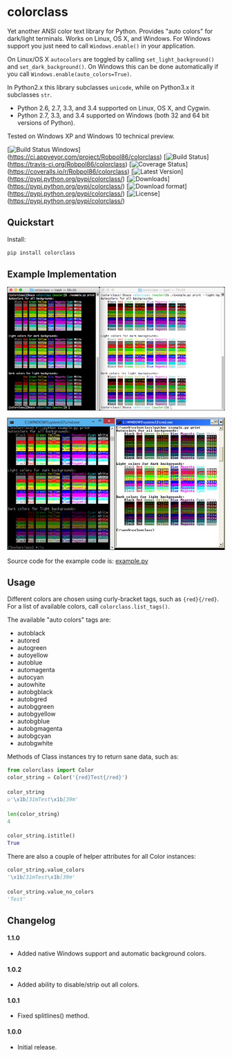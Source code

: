 # colorclass

Yet another ANSI color text library for Python. Provides "auto colors" for dark/light terminals. Works on Linux, OS X,
and Windows. For Windows support you just need to call `Windows.enable()` in your application.

On Linux/OS X `autocolors` are toggled by calling `set_light_background()` and `set_dark_background()`. On Windows this
can be done automatically if you call `Windows.enable(auto_colors=True)`.

In Python2.x this library subclasses `unicode`, while on Python3.x it subclasses `str`.

* Python 2.6, 2.7, 3.3, and 3.4 supported on Linux, OS X, and Cygwin.
* Python 2.7, 3.3, and 3.4 supported on Windows (both 32 and 64 bit versions of Python).

Tested on Windows XP and Windows 10 technical preview.

[![Build Status Windows](https://ci.appveyor.com/api/projects/status/l57wo6n5pc83enwt/branch/master?svg=true)]
(https://ci.appveyor.com/project/Robpol86/colorclass)
[![Build Status](https://travis-ci.org/Robpol86/colorclass.svg?branch=master)]
(https://travis-ci.org/Robpol86/colorclass)
[![Coverage Status](https://img.shields.io/coveralls/Robpol86/colorclass.svg)]
(https://coveralls.io/r/Robpol86/colorclass)
[![Latest Version](https://pypip.in/version/colorclass/badge.png)]
(https://pypi.python.org/pypi/colorclass/)
[![Downloads](https://pypip.in/download/colorclass/badge.png)]
(https://pypi.python.org/pypi/colorclass/)
[![Download format](https://pypip.in/format/colorclass/badge.png)]
(https://pypi.python.org/pypi/colorclass/)
[![License](https://pypip.in/license/colorclass/badge.png)]
(https://pypi.python.org/pypi/colorclass/)

## Quickstart

Install:
```bash
pip install colorclass
```

## Example Implementation

![Example Script Screenshot](/example.png?raw=true "Example Script Screenshot")

![Example Windows Screenshot](/example_windows.png?raw=true "Example Windows Screenshot")

Source code for the example code is: [example.py](example.py)

## Usage

Different colors are chosen using curly-bracket tags, such as `{red}{/red}`. For a list of available colors, call
`colorclass.list_tags()`.

The available "auto colors" tags are:

* autoblack
* autored
* autogreen
* autoyellow
* autoblue
* automagenta
* autocyan
* autowhite
* autobgblack
* autobgred
* autobggreen
* autobgyellow
* autobgblue
* autobgmagenta
* autobgcyan
* autobgwhite

Methods of Class instances try to return sane data, such as:

```python
from colorclass import Color
color_string = Color('{red}Test{/red}')

color_string
u'\x1b[31mTest\x1b[39m'

len(color_string)
4

color_string.istitle()
True
```

There are also a couple of helper attributes for all Color instances:

```python
color_string.value_colors
'\x1b[31mTest\x1b[39m'

color_string.value_no_colors
'Test'
```

## Changelog

#### 1.1.0

* Added native Windows support and automatic background colors.

#### 1.0.2

* Added ability to disable/strip out all colors.

#### 1.0.1

* Fixed splitlines() method.

#### 1.0.0

* Initial release.
